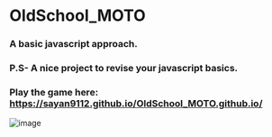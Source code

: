 # OldSchool_MOTO

### A basic javascript approach.
### P.S- A nice project to revise your javascript basics.
### Play the game here: https://sayan9112.github.io/OldSchool_MOTO.github.io/

![image](https://user-images.githubusercontent.com/70065597/183403158-d39a19e7-c4e4-442e-a36d-6b88bb00b93d.png)

